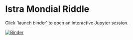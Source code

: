 # Istra Mondial Riddle

Click 'launch binder' to open an interactive Jupyter session.

[![Binder](https://mybinder.org/badge_logo.svg)](https://mybinder.org/v2/gh/IstraResearch/Mondial/HEAD?labpath=mondial_dev_env.ipynb)
